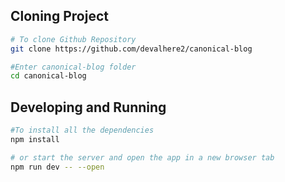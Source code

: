 ## Cloning Project

```bash
# To clone Github Repository
git clone https://github.com/devalhere2/canonical-blog

#Enter canonical-blog folder
cd canonical-blog

```

## Developing and Running

```bash
#To install all the dependencies
npm install

# or start the server and open the app in a new browser tab
npm run dev -- --open
```

